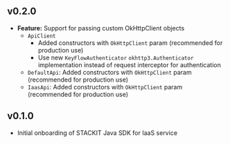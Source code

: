## v0.2.0
- **Feature:** Support for passing custom OkHttpClient objects
  - `ApiClient`
    - Added constructors with `OkHttpClient` param (recommended for production use)
    - Use new `KeyFlowAuthenticator` `okhttp3.Authenticator` implementation instead of request interceptor for authentication
  - `DefaultApi`: Added constructors with `OkHttpClient` param (recommended for production use)
  - `IaasApi`: Added constructors with `OkHttpClient` param (recommended for production use)

## v0.1.0
- Initial onboarding of STACKIT Java SDK for IaaS service
